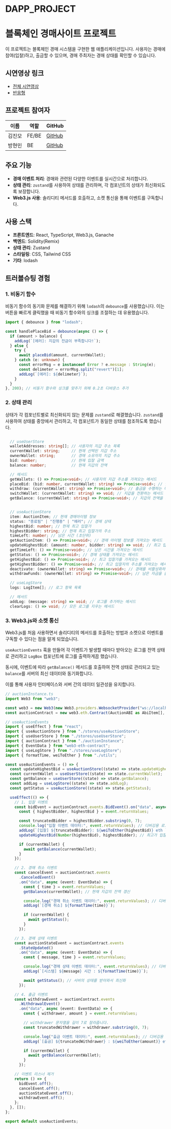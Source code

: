 # DAPP_PROJECT
# 블록체인 경매사이트 프로젝트

이 프로젝트는 블록체인 경매 시스템을 구현한 웹 애플리케이션입니다.
사용자는 경매에 참여(입찰)하고, 출금할 수 있으며, 경매 주최자는 경매 상태를 확인할 수 있습니다.

## 시연영상 링크
- [전체 시연영상](https://youtu.be/6VNmBCxeCRA)
- [반응형](https://www.youtube.com/watch?v=GR2t5FWPvBY)

## 프로젝트 참여자

| 이름   | 역할  | GitHub                                       |
| ------ | ----- | -------------------------------------------- |
| 김진모 | FE/BE | [GitHub](https://github.com/moriroKim)       |
| 방현민 | BE    | [GitHub](https://github.com/banghyunmin1999) |

## 주요 기능

- **경매 이벤트 처리**: 경매와 관련된 다양한 이벤트를 실시간으로 처리합니다.
- **상태 관리**: `zustand`를 사용하여 상태를 관리하며, 각 컴포넌트의 상태가 최신화되도록 보장합니다.
- **Web3.js 사용**: 솔리디티 메서드를 호출하고, 소켓 통신을 통해 이벤트를 구독합니다.

## 사용 스택

- **프론트엔드**: React, TypeScript, Web3.js, Ganache
- **백엔드**: Solidity(Remix)
- **상태 관리**: Zustand
- **스타일링**: CSS, Tailwind CSS
- **기타**: lodash

## 트러블슈팅 경험

### 1. 비동기 함수

비동기 함수의 동기화 문제를 해결하기 위해 `lodash`의 `debounce`를 사용했습니다. 이는 버튼을 빠르게 클릭했을 때 비동기 함수와의 싱크를 조절하는 데 유용했습니다.

```typescript
import { debounce } from "lodash";

const handlePlaceBid = debounce(async () => {
  if (amount > balance) {
    addLog(`[에러]: 지갑의 잔금이 부족합니다!`);
  } else {
    try {
      await placeBid(amount, currentWallet);
    } catch (e: unknown) {
      const errorMsg = e instanceof Error ? e.message : String(e);
      const delimeter = errorMsg.split("revert")[1];
      addLog(`[에러]: ${delimeter}`);
    }
  }
}, 200); // 비동기 함수와 싱크를 맞추기 위해 0.2초 디바운스 추가
```

### 2. 상태 관리

상태가 각 컴포넌트별로 최신화되지 않는 문제를 `zustand`로 해결했습니다. `zustand`를 사용하여 상태를 중앙에서 관리하고, 각 컴포넌트가 동일한 상태를 참조하도록 했습니다.

```typescript

  // useUserStore
  walletAddresses: string[]; // 사용자의 지갑 주소 목록
  currentWallet: string;     // 현재 선택된 지갑 주소
  ownerWallet: string;       // 경매 소유자의 지갑 주소
  bid: number;               // 현재 입찰 금액
  balance: number;           // 현재 지갑의 잔액

  // 메서드
  getWallets: () => Promise<void>; // 사용자의 지갑 주소를 가져오는 메서드
  placeBid: (bid: number, currentWallet: string) => Promise<void>; // 입찰을 수행하는 메서드
  withdraw: (currentWallet: string) => Promise<void>; // 출금을 수행하는 메서드
  switchWallet: (currentWallet: string) => void; // 지갑을 전환하는 메서드
  getBalance: (currentWallet: string) => Promise<void>; // 지갑의 잔액을 가져오는 메서드


  // useAuctionStore
  item: AuctionItem; // 현재 경매아이템 정보
  status: "종료됨" | "진행중" | "에러"; // 경매 상태
  highestBid: number; // 현재 최고 입찰가
  highestBidder: string; // 현재 최고 입찰가의 주소
  timeLeft: number; // 남은 시간 (초단위)
  getAuctionItem: () => Promise<void>; // 경매 아이템 정보를 가져오는 메서드
  updateHighestBid: (amount: number, bidder: string) => void; // 최고 입찰가를 업데이트하는 메서드
  getTimeLeft: () => Promise<void>; // 남은 시간을 가져오는 메서드
  getStatus: () => Promise<void>; // 경매 상태를 가져오는 메서드
  getHighestBid: () => Promise<void>; // 최고 입찰가를 가져오는 메서드
  getHighestBidder: () => Promise<void>; // 최고 입찰자의 주소를 가져오는 메서드
  deactivate: (ownerWallet: string) => Promise<void>; // 경매를 비활성화하는 메서드
  withdrawFunds: (ownerWallet: string) => Promise<void>; // 남은 자금을 출금하는 메서드

  // useLogStore
  logs: LogItem[]; // 로그 항목 목록

  // 메서드
  addLog: (message: string) => void; // 로그를 추가하는 메서드
  clearLogs: () => void; // 모든 로그를 지우는 메서드
```

### 3. Web3.js와 소켓 통신

Web3.js를 처음 사용하면서 솔리디티의 메서드를 호출하는 방법과 소켓으로 이벤트를 구독할 수 있다는 점을 알게 되었습니다.

`useAuctionEvents` 훅을 만들어 각 이벤트가 발생할 때마다 받아오는 로그를 전역 상태로 관리하고 `LogBox` 컴포넌트에 로그를 출력하게끔 했습니다.

동시에, 이벤트에 따라 `getBalance()` 메서드를 호출하여 전역 상태로 관리되고 있는 `balance`를 서버의 최신 데이터와 동기화합니다.

이를 통해 사용자 인터페이스와 서버 간의 데이터 일관성을 유지합니다.

```typescript
// auctionInstance.ts
import Web3 from "web3";

const web3 = new Web3(new Web3.providers.WebsocketProvider("ws://localhost:7545"));
const auctionContract = new web3.eth.Contract(AuctionABI as AbiItem[], CONTRACT_ADDRESS);
```

```typescript
// useAuctionEvents
import { useEffect } from "react";
import { useAuctionStore } from "./stores/useAuctionStore";
import { useUserStore } from "./stores/useUserStore";
import { auctionContract } from "./auctionInstance";
import { EventData } from "web3-eth-contract";
import { useLogStore } from "./stores/useLogStore";
import { formatTime, weiToEther } from "./utils";

const useAuctionEvents = () => {
  const updateHighestBid = useAuctionStore((state) => state.updateHighestBid);
  const currentWallet = useUserStore((state) => state.currentWallet);
  const getBalance = useUserStore((state) => state.getBalance);
  const addLog = useLogStore((state) => state.addLog);
  const getStatus = useAuctionStore((state) => state.getStatus);

  useEffect(() => {
    // 1. 입찰 이벤트
    const bidEvent = auctionContract.events.BidEvent().on("data", async (event: EventData) => {
      const { highestBidder, highestBid } = event.returnValues;

      const truncatedBidder = highestBidder.substring(0, 7);
      console.log("입찰 이벤트 데이터:", event.returnValues); // 디버깅용 로그
      addLog(`[입찰] ${truncatedBidder}: ${weiToEther(highestBid)} eth `);
      updateHighestBid(Number(highestBid), highestBidder); // 최고가 입찰금 갱신

      if (currentWallet) {
        await getBalance(currentWallet);
      }
    });

    // 2. 경매 취소 이벤트
    const cancelEvent = auctionContract.events
      .CanceledEvent()
      .on("data", async (event: EventData) => {
        const { time } = event.returnValues;
        getBalance(currentWallet); // 현재 지갑의 잔액 갱신

        console.log("경매 취소 이벤트 데이터:", event.returnValues); // 디버깅용 로그
        addLog(`[경매 취소] ${formatTime(time)}`);

        if (currentWallet) {
          await getStatus();
        }
      });

    // 3. 경매 상태 이벤트
    const auctionStateEvent = auctionContract.events
      .StateUpdated()
      .on("data", async (event: EventData) => {
        const { message, time } = event.returnValues;

        console.log("경매 상태 이벤트 데이터:", event.returnValues); // 디버깅용 로그
        addLog(`[시스템] ${message} 시간 : ${formatTime(time)}`);

        await getStatus(); // 서버의 상태를 받아와서 최신화
      });

    // 4. 출금 이벤트
    const withdrawEvent = auctionContract.events
      .WithdrawalEvent()
      .on("data", async (event: EventData) => {
        const { withdrawer, amount } = event.returnValues;

        // withdrawer 문자열을 길이 7로 잘라줍니다.
        const truncatedWithdrawer = withdrawer.substring(0, 7);

        console.log("출금 이벤트 데이터:", event.returnValues); // 디버깅용 로그
        addLog(`[출금] ${truncatedWithdrawer} : ${weiToEther(amount)} eth`);

        if (currentWallet) {
          await getBalance(currentWallet);
        }
      });

    // 이벤트 리스너 제거
    return () => {
      bidEvent.off();
      cancelEvent.off();
      auctionStateEvent.off();
      withdrawEvent.off();
    };
  }, []);
};

export default useAuctionEvents;
```
